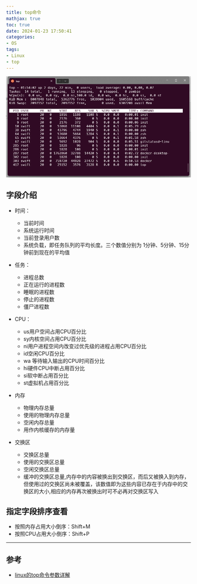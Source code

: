 ```yaml
---
title: top命令
mathjax: true
toc: true
date: 2024-01-23 17:50:41
categories:
- OS
tags:
- Linux
- top
---
```


![top](https://raw.githubusercontent.com/TransformersWsz/picx-images-hosting/04eb5801268567e6bf9c714fc114282d7d3d36f8/image.4kkhwptk8tg0.png)

<!--more-->

## 字段介绍

- 时间：
    - 当前时间
    - 系统运行时间
    - 当前登录用户数
    - 系统负载，即任务队列的平均长度。三个数值分别为 1分钟、5分钟、15分钟前到现在的平均值
    
- 任务：
    - 进程总数
    - 正在运行的进程数
    - 睡眠的进程数
    - 停止的进程数
    - 僵尸进程数
    
- CPU：
    - us用户空间占用CPU百分比
    - sy内核空间占用CPU百分比
    - ni用户进程空间内改变过优先级的进程占用CPU百分比
    - id空闲CPU百分比
    - wa 等待输入输出的CPU时间百分比
    - hi硬件CPU中断占用百分比
    - si软中断占用百分比
    - st虚拟机占用百分比
    
- 内存
    - 物理内存总量
    - 使用的物理内存总量
    - 空闲内存总量
    - 用作内核缓存的内存量

- 交换区
    - 交换区总量
    - 使用的交换区总量
    - 空闲交换区总量
    - 缓冲的交换区总量,内存中的内容被换出到交换区，而后又被换入到内存，但使用过的交换区尚未被覆盖，该数值即为这些内容已存在于内存中的交换区的大小,相应的内存再次被换出时可不必再对交换区写入

## 指定字段排序查看

- 按照内存占用大小倒序：Shift+M
- 按照CPU占用大小倒序：Shift+P

___

## 参考
- [linux的top命令参数详解](https://www.cnblogs.com/ggjucheng/archive/2012/01/08/2316399.html)